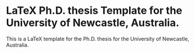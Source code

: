 LaTeX Ph.D. thesis Template for the University of Newcastle, Australia.
======================

This is a LaTeX template for the Ph.D. thesis for the University of Newcastle, Australia.
